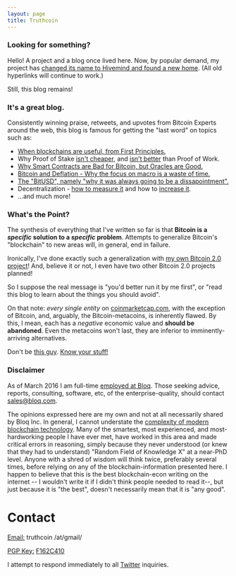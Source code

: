 ```yaml
---
layout: page
title: Truthcoin
---
```


### Looking for something?

Hello! A project and a blog once lived here. Now, by popular demand, my project has [changed its name to Hivemind and found a new home](http://bitcoinhivemind.com/). (All old hyperlinks will continue to work.)

Still, this blog remains!

### It's a great blog.

Consistently winning praise, retweets, and upvotes from Bitcoin Experts around the web, this blog is famous for getting the "last word" on topics such as:

* [When blockchains are useful, from First Principles.](http://www.truthcoin.info/blog/limits-of-blockchain/)
* Why Proof of Stake [isn't cheaper](http://www.truthcoin.info/blog/pow-cheapest), and [isn't better](http://www.truthcoin.info/blog/pow-and-mining) than Proof of Work.
* [Why Smart Contracts are Bad for Bitcoin, but Oracles are Good.](http://www.truthcoin.info/blog/contracts-oracles-sidechains)
* [Bitcoin and Deflation - Why the focus on macro is a waste of time.](http://www.truthcoin.info/blog/deflation-the-last-word)
* [The "BitUSD", namely "why it was always going to be a dissapointment".](http://www.truthcoin.info/blog/bitusd)
* Decentralization - [how to measure it](http://www.truthcoin.info/blog/measuring-decentralization) and how to [increase it](http://www.truthcoin.info/blog/active-decentralization).
* ...and much more!

### What's the Point?

The synthesis of everything that I've written so far is that <b>Bitcoin is a *specific* solution to a *specific* problem</b>. Attempts to generalize Bitcoin's "blockchain" to new areas will, in general, end in failure.

Ironically, I've done exactly such a generalization with [my own Bitcoin 2.0 project](http://bitcoinhivemind.com/)! And, believe it or not, I even have two other Bitcoin 2.0 projects planned!

So I suppose the real message is "you'd better run it by me first", or "read this blog to learn about the things you should avoid".

On that note: *every single entity* on [coinmarketcap.com](http://coinmarketcap.com/assets/), with the exception of Bitcoin, and, arguably, the Bitcoin-metacoins, is inherently flawed. By this, I mean, each has a *negative* economic value and **should be abandoned**. Even the metacoins won't last, they are inferior to imminently-arriving alternatives.

Don't be [this guy](https://www.youtube.com/v/mLWhU3f0xlc?start=2948.1&end=2980.2&version=3&autoplay=1). [Know your stuff!](http://forum.truthcoin.info/index.php/topic,243.0.html)

### Disclaimer

As of March 2016 I am full-time [employed at Bloq](http://bloq.com/). Those seeking advice, reports, consulting, software, etc, of the enterprise-quality, should contact <a href="mailto:sales@bloq.com" target="_top">sales@bloq.com</a>.

The opinions expressed here are my own and not at all necessarily shared by Bloq Inc. In general, I cannot understate the [complexity of modern blockchain technology](https://download.wpsoftware.net/bitcoin/alts.pdf). Many of the smartest, most experienced, and most-hardworking people I have ever met, have worked in this area and made critical errors in reasoning, simply because they never understood (or knew that they had to understand) "Random Field of Knowledge X" at a near-PhD level. Anyone with a shred of wisdom will think twice, preferably several times, before relying on any of the blockchain-information presented here. I happen to believe that this is the best blockchain-econ writing on the internet -- I wouldn't write it if I didn't think people needed to read it--, but just because it is "the best", doesn't necessarily mean that it is "any good". 



# Contact

<p><u>Email:</u> truthcoin /at/gmail/</p>
<p><u>PGP Key:</u> <a href="https://pgp.mit.edu/pks/lookup?op=get&search=0xAA4B3330F162C410">F162C410</a></p>
<p>I attempt to respond immediately to all <a href="https://twitter.com/Truthcoin">Twitter</a> inquiries.</p>


